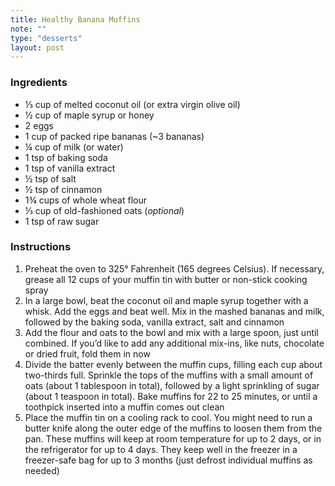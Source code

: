 ```yaml
---
title: Healthy Banana Muffins
note: ""
type: "desserts"
layout: post
---
```


### Ingredients

- &#8531; cup of melted coconut oil (or extra virgin olive oil)
- &frac12; cup of maple syrup or honey
- 2 eggs
- 1 cup of packed ripe bananas (~3 bananas)
- &frac14; cup of milk (or water)
- 1 tsp of baking soda
- 1 tsp of vanilla extract
- &frac12; tsp of salt
- &frac12; tsp of cinnamon
- 1&frac34; cups of whole wheat flour
- &#8531; cup of old-fashioned oats (*optional*)
- 1 tsp of raw sugar

### Instructions

1. Preheat the oven to 325&deg; Fahrenheit (165 degrees Celsius). If necessary, grease all 12
cups of your muffin tin with butter or non-stick cooking spray
2. In a large bowl, beat the coconut oil and maple syrup together with a whisk. Add the eggs and
beat well. Mix in the mashed bananas and milk, followed by the baking soda, vanilla extract,
salt and cinnamon
3. Add the flour and oats to the bowl and mix with a large spoon, just until combined. If you’d like
to add any additional mix-ins, like nuts, chocolate or dried fruit, fold them in now
4. Divide the batter evenly between the muffin cups, filling each cup about two-thirds full.
Sprinkle the tops of the muffins with a small amount of oats (about 1 tablespoon in total), followed by a light sprinkling of sugar (about 1 teaspoon in total). Bake muffins for 22 to 25 minutes, or until a toothpick inserted into a muffin comes out clean
5. Place the muffin tin on a cooling rack to cool. You might need to run a butter knife along the
outer edge of the muffins to loosen them from the pan. These muffins will keep at room temperature for up to 2 days, or in the refrigerator for up to 4 days. They keep well in the freezer in a freezer-safe bag for up to 3 months (just defrost individual muffins as needed)
